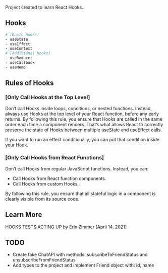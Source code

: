 Project created to learn React Hooks.

## Hooks

```bash
# [Basic Hooks]
- useState
- useEffect
- useContext
# [Additional Hooks]
- useReducer
- useCallback
- useMemo
```

## Rules of Hooks

### [Only Call Hooks at the Top Level]
Don’t call Hooks inside loops, conditions, or nested functions. Instead, always use Hooks at the top level of your React function,
before any early returns. By following this rule, you ensure that Hooks are called in the same order each time a component renders.
That’s what allows React to correctly preserve the state of Hooks between multiple useState and useEffect calls.

If you want to run an effect conditionally, you can put that condition inside your Hook.

### [Only Call Hooks from React Functions]
Don’t call Hooks from regular JavaScript functions. Instead, you can:

- Call Hooks from React function components.
- Call Hooks from custom Hooks.

By following this rule, you ensure that all stateful logic in a component is clearly visible from its source code.

## Learn More

[HOOKS TESTS ACTING UP by Erin Zimmer](https://cogent.co/blog/hooks-tests-acting-up) [April 14, 2021]


## TODO
- Create fake ChatAPI with methods: subscribeToFriendStatus and unsubscribeFromFriendStatus
- Add types to the project and implement Friend object with: id, name